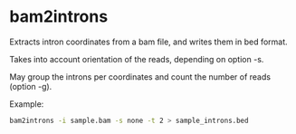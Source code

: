 # bam2introns

Extracts intron coordinates from a bam file, and writes them in bed format.

Takes into account orientation of the reads, depending on option -s.

May group the introns per coordinates and count the number of reads (option -g).

Example:
```bash
bam2introns -i sample.bam -s none -t 2 > sample_introns.bed
```
